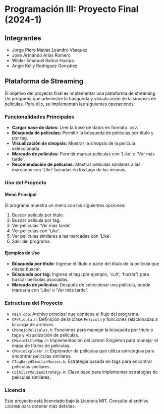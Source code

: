 # Programación III: Proyecto Final (2024-1)

## Integrantes
- Jorge Piero Matias Leandro Vásquez
- Jose Armando Arias Romero
- Wilder Emanuel Bañon Hualpa
- Angie Kelly Rodriguez González

## Plataforma de Streaming

El objetivo del proyecto final es implementar una plataforma de streaming. Un programa que administre la búsqueda y visualización de la sinopsis de películas. Para ello, se implementan las siguientes operaciones:

### Funcionalidades Principales
- **Cargar base de datos:** Leer la base de datos en formato .csv.
- **Búsqueda de películas:** Permitir la búsqueda de películas por título y por tag.
- **Visualización de sinopsis:** Mostrar la sinopsis de la película seleccionada.
- **Marcado de películas:** Permitir marcar películas con 'Like' o 'Ver más tarde'.
- **Recomendación de películas:** Mostrar películas similares a las marcadas con 'Like' basadas en los tags de las mismas.


### Uso del Proyecto
#### Menú Principal
El programa muestra un menú con las siguientes opciones:
1. Buscar película por título.
2. Buscar película por tag.
3. Ver películas 'Ver más tarde'.
4. Ver películas con 'Like'.
5. Ver películas similares a las marcadas con 'Like'.
6. Salir del programa.

#### Ejemplos de Uso
- **Búsqueda por título:** Ingrese el título o parte del título de la película que desea buscar.
- **Búsqueda por tag:** Ingrese el tag (por ejemplo, 'cult', 'horror') para buscar películas asociadas.
- **Marcado de películas:** Después de seleccionar una película, puede marcarla con 'Like' o 'Ver más tarde'.

### Estructura del Proyecto
- `main.cpp`: Archivo principal que contiene el flujo del programa.
- `CPelicula.h`: Definición de la clase `Pelicula` y funciones relacionadas a la carga de archivos.
- `CManejoPeliculas.h`: Funciones para manejar la búsqueda por titulo o tags y visualización de películas.
- `CMovieTitleMap.h`: Implementación del patrón Singleton para manejar el mapa de títulos de películas.
- `CMovieExplorer.h`: Explorador de películas que utiliza estrategias para encontrar películas similares.
- `CTagBasedSimilarMovies.h`: Estrategia basada en tags para encontrar películas similares.
- `CSimilarMoviesStrategy.h`: Clase base para implementar estrategias de películas similares.

### Licencia
Este proyecto está licenciado bajo la Licencia MIT. Consulte el archivo `LICENSE` para obtener más detalles.